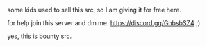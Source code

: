 some kids used to sell this src, so I am giving it for free here.

for help join this server and dm me. https://discord.gg/GhbsbSZ4 ;)

yes, this is bounty src.
